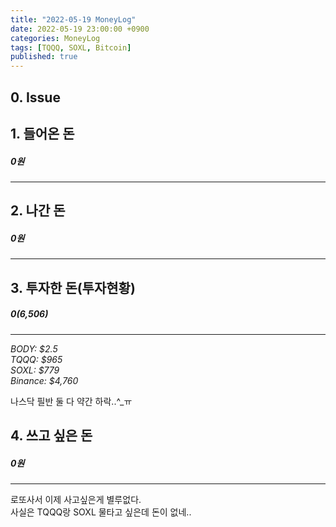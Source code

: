 ```yaml
---
title: "2022-05-19 MoneyLog"
date: 2022-05-19 23:00:00 +0900
categories: MoneyLog
tags: [TQQQ, SOXL, Bitcoin]
published: true
---
```


## 0. Issue

## 1. 들어온 돈
##### 0원
---

## 2. 나간 돈
##### 0원
---

## 3. 투자한 돈(투자현황)
##### $0 ($6,506)
---
*BODY: $2.5*<br>
*TQQQ: $965*<br>
*SOXL: $779*<br>
*Binance: $4,760*<br>

나스닥 필반 둘 다 약간 하락..^_ㅠ<br>

## 4. 쓰고 싶은 돈
##### 0원
---
로또사서 이제 사고싶은게 별루없다.<br>
사실은 TQQQ랑 SOXL 물타고 싶은데 돈이 없네..<br>
